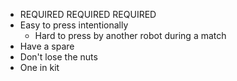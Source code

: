 * REQUIRED REQUIRED REQUIRED
* Easy to press intentionally
  * Hard to press by another robot during a match
* Have a spare
* Don't lose the nuts
* One in kit
